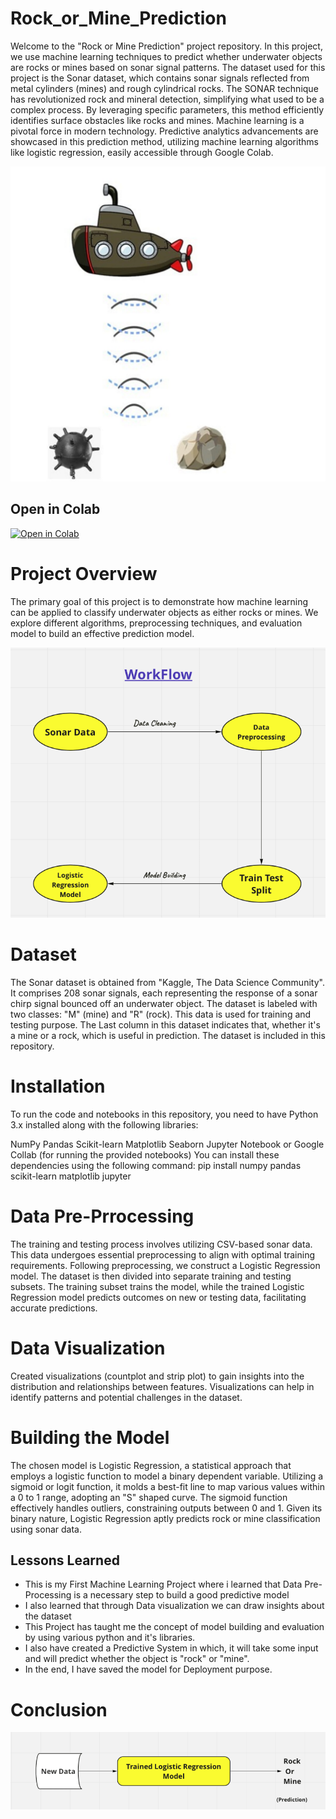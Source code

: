 # Rock_or_Mine_Prediction
Welcome to the "Rock or Mine Prediction" project repository. In this project, we use machine learning techniques to predict whether underwater objects are rocks or mines based on sonar signal patterns. The dataset used for this project is the Sonar dataset, which contains sonar signals reflected from metal cylinders (mines) and rough cylindrical rocks. The SONAR technique has revolutionized rock and mineral detection, simplifying what used to be a complex process. By leveraging specific parameters, this method efficiently identifies surface obstacles like rocks and mines. Machine learning is a pivotal force in modern technology. Predictive analytics advancements are showcased in this prediction method, utilizing machine learning algorithms like logistic regression, easily accessible through Google Colab.

![Rock or Mine](rock_or_mine.jpg)


## Open in Colab

[![Open in Colab](https://colab.research.google.com/assets/colab-badge.svg)](https://colab.research.google.com/drive/1hokHocz-23QVs9H6jQtzPBnq2GnUZUgj?usp=sharing)


# Project Overview
The primary goal of this project is to demonstrate how machine learning can be applied to classify underwater objects as either rocks or mines. We explore different algorithms, preprocessing techniques, and evaluation model to build an effective prediction model.

![Workflow](workflow.png)

# Dataset
The Sonar dataset is obtained from "Kaggle, The Data Science Community". It comprises 208 sonar signals, each representing the response of a sonar chirp signal bounced off an underwater object. The dataset is labeled with two classes: "M" (mine) and "R" (rock). This data is used for training and testing purpose. The Last column in this dataset indicates that, whether it's a mine or a rock, which is useful in prediction. The dataset is included in this repository.

# Installation
To run the code and notebooks in this repository, you need to have Python 3.x installed along with the following libraries:

NumPy
Pandas
Scikit-learn
Matplotlib
Seaborn
Jupyter Notebook or Google Collab (for running the provided notebooks)
You can install these dependencies using the following command:
pip install numpy pandas scikit-learn matplotlib jupyter

# Data Pre-Prrocessing
The training and testing process involves utilizing CSV-based sonar data. This data undergoes essential preprocessing to align with optimal training requirements. Following preprocessing, we construct a Logistic Regression model. The dataset is then divided into separate training and testing subsets. The training subset trains the model, while the trained Logistic Regression model predicts outcomes on new or testing data, facilitating accurate predictions.

# Data Visualization
Created visualizations (countplot and strip plot) to gain insights into the distribution and relationships between features. Visualizations can help in identify patterns and potential challenges in the dataset.

# Building the Model
The chosen model is Logistic Regression, a statistical approach that employs a logistic function to model a binary dependent variable. Utilizing a sigmoid or logit function, it molds a best-fit line to map various values within a 0 to 1 range, adopting an "S" shaped curve. The sigmoid function effectively handles outliers, constraining outputs between 0 and 1. Given its binary nature, Logistic Regression aptly predicts rock or mine classification using sonar data.

## Lessons Learned

- This is my First Machine Learning Project where i learned that Data Pre-Processing is a necessary step to build a good predictive model
- I also learned that through Data visualization we can draw insights about the dataset
- This Project has taught me the concept of model building and evaluation by using various python and it's libraries.
- I also have created a Predictive System in which, it will take some input and will predict whether the object is "rock" or "mine".
- In the end, I have saved the model for Deployment purpose.

# Conclusion
![conclusion](conclusion.png)













